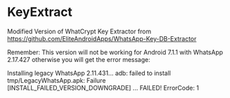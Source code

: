 # KeyExtract
Modified Version of WhatCrypt Key Extractor
from https://github.com/EliteAndroidApps/WhatsApp-Key-DB-Extractor

Remember:
This version will not be working for Android 7.1.1 with WhatsApp 2.17.427
otherwise you will get the error message:

Installing legacy WhatsApp 2.11.431...
adb: failed to install tmp/LegacyWhatsApp.apk: Failure [INSTALL_FAILED_VERSION_DOWNGRADE]
... FAILED! ErrorCode: 1

